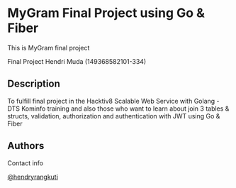 # MyGram Final Project using Go & Fiber

This is MyGram final project

Final Project Hendri Muda (149368582101-334)

## Description

To fulfill final project in the Hacktiv8 Scalable Web Service with Golang - DTS Kominfo training and also those who want to learn about join 3 tables & structs, validation, authorization and authentication with JWT using Go &amp; Fiber

## Authors

Contact info

[@hendryrangkuti](https://www.linkedin.com/in/hendryrangkuti)
